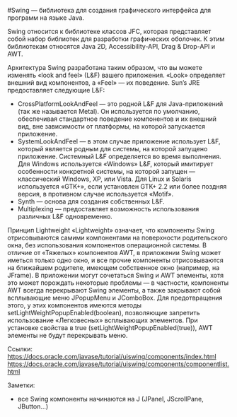 #Swing — библиотека для создания графического интерфейса для программ на языке Java.

Swing относится к библиотеке классов JFC, которая представляет собой набор библиотек для разработки графических оболочек. К этим библиотекам относятся Java 2D, Accessibility-API, Drag & Drop-API и AWT.

Архитектура Swing разработана таким образом, что вы можете изменять «look and feel» (L&F) вашего приложения. «Look» определяет внешний вид компонентов, а «Feel» — их поведение. Sun’s JRE предоставляет следующие L&F:
* CrossPlatformLookAndFeel — это родной L&F для Java-приложений (так же называется Metal). Он используется по умолчанию, обеспечивая стандартное поведение компонентов и их внешний вид, вне зависимости от платформы, на которой запускается приложение.
* SystemLookAndFeel — в этом случае приложение использует L&F, который является родным для системы, на которой запущено приложение. Системный L&F определяется во время выполнения. Для Windows используется «Windows» L&F, который имитирует особенности конкретной системы, на которой запущен — классический Windows, XP, или Vista. Для Linux и Solaris используется «GTK+», если установлен GTK+ 2.2 или более поздняя версия, в противном случае используется «Motif».
* Synth — основа для создания собственных L&F.
* Multiplexing — предоставляет возможность использования различных L&F одновременно.

Принцип Lightweight
«Lightweight» означает, что компоненты Swing отрисовываются самими компонентами на поверхности родительского окна, без использования компонентов операционной системы. В отличие от «Тяжелых» компонентов AWT, в приложении Swing может иметься только одно окно, и все прочие компоненты отрисовываются на ближайшем родителе, имеющем собственное окно (например, на JFrame). В приложении могут сочетаться Swing и AWT элементы, хотя это может порождать некоторые проблемы — в частности, компоненты AWT всегда перекрывают Swing элементы, а также закрывают собой всплывающие меню JPopupMenu и JComboBox. Для предотвращения этого, у этих компонентов имеются методы setLightWeightPopupEnabled(boolean), позволяющие запретить использование «Легковесных» всплывающих элементов. При установке свойства в true (setLightWeightPopupEnabled(true)), AWT элементы не будут перекрывать меню.

Ссылки:
 https://docs.oracle.com/javase/tutorial/uiswing/components/index.html
 https://docs.oracle.com/javase/tutorial/uiswing/components/componentlist.html

Заметки:
- все Swing компоненты начинаются на J (JPanel, JScrollPane, JButton...)



 
